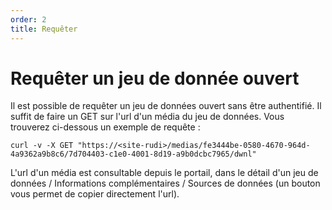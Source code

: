 ```yaml
---
order: 2
title: Requêter
---
```


# Requêter un jeu de donnée ouvert

Il est possible de requêter un jeu de données ouvert sans être authentifié.
Il suffit de faire un GET sur l'url d'un média du jeu de données. Vous trouverez ci-dessous un exemple de requête :

```
curl -v -X GET "https://<site-rudi>/medias/fe3444be-0580-4670-964d-4a9362a9b8c6/7d704403-c1e0-4001-8d19-a9b0dcbc7965/dwnl"
```

L'url d'un média est consultable depuis le portail, dans le détail d'un jeu de données / Informations complémentaires / Sources de données (un bouton vous permet de copier directement l'url).
